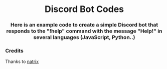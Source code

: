 <div align="center">
<h1>Discord Bot Codes</h1>
<h3>Here is an example code to create a simple Discord bot that responds to the "!help" command with the message "Help!" in several languages (JavaScript, Python..)</h3>
</div>


### Credits 
Thanks to [natrix](https://github.com:natrixdev) 
